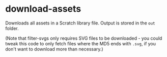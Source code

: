 # download-assets

Downloads all assets in a Scratch library file. Output is stored in the `out` folder.

(Note that filter-svgs only requires SVG files to be downloaded - you could tweak this code to only fetch files where the MD5 ends with `.svg`, if you don't want to download more than necessary.)
